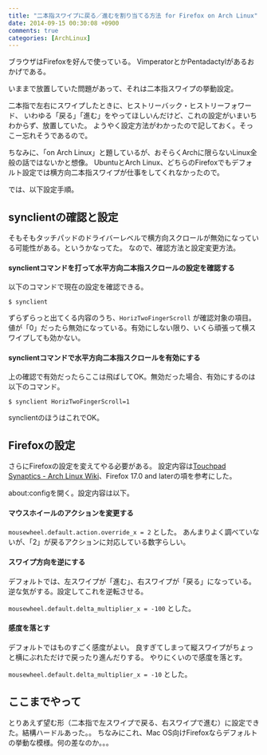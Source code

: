 ```yaml
---
title: "二本指スワイプに戻る／進むを割り当てる方法 for Firefox on Arch Linux"
date: 2014-09-15 00:30:08 +0900
comments: true
categories: [ArchLinux]
---
```


ブラウザはFirefoxを好んで使っている。
VimperatorとかPentadactylがあるおかげである。

いままで放置していた問題があって、それは二本指スワイプの挙動設定。

二本指で左右にスワイプしたときに、ヒストリーバック・ヒストリーフォワード、
いわゆる「戻る」「進む」をやってほしいんだけど、これの設定がいまいちわからず、放置していた。
ようやく設定方法がわかったので記しておく。そっこー忘れそうであるので。

ちなみに、「on Arch Linux」と題しているが、おそらくArchに限らないLinux全般の話ではないかと想像。
UbuntuとArch Linux、どちらのFirefoxでもデフォルト設定では横方向二本指スワイプが仕事をしてくれなかったので。

では、以下設定手順。

## synclientの確認と設定

そもそもタッチパッドのドライバーレベルで横方向スクロールが無効になっている可能性がある。というかなってた。
なので、確認方法と設定変更方法。

#### synclientコマンドを打って水平方向二本指スクロールの設定を確認する

以下のコマンドで現在の設定を確認できる。

`$ synclient`

ずらずらっと出てくる内容のうち、`HorizTwoFingerScroll` が確認対象の項目。
値が「0」だったら無効になっている。有効にしない限り、いくら頑張って横スワイプしても効かない。

#### synclientコマンドで水平方向二本指スクロールを有効にする

上の確認で有効だったらここは飛ばしてOK。無効だった場合、有効にするのは以下のコマンド。

`$ synclient HorizTwoFingerScroll=1`

synclientのほうはこれでOK。

## Firefoxの設定

さらにFirefoxの設定を変えてやる必要がある。
設定内容は[Touchpad Synaptics - Arch Linux Wiki](https://wiki.archlinux.org/index.php/Touchpad_Synaptics)、Firefox 17.0 and laterの項を参考にした。

about:configを開く。設定内容は以下。

#### マウスホイールのアクションを変更する

`mousewheel.default.action.override_x = 2` とした。
あんまりよく調べていないが、「2」が戻るアクションに対応している数字らしい。

#### スワイプ方向を逆にする

デフォルトでは、左スワイプが「進む」、右スワイプが「戻る」になっている。
逆な気がする。設定してこれを逆転させる。

`mousewheel.default.delta_multiplier_x = -100` とした。

#### 感度を落とす

デフォルトではものすごく感度がよい。
良すぎてしまって縦スワイプがちょっと横にぶれただけで戻ったり進んだりする。
やりにくいので感度を落とす。

`mousewheel.default.delta_multiplier_x = -10` とした。

## ここまでやって

とりあえず望む形（二本指で左スワイプで戻る、右スワイプで進む）に設定できた。結構ハードルあった。。
ちなみにこれ、Mac OS向けFirefoxならデフォルトの挙動な模様。何の差なのか。。。

